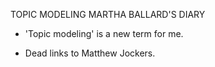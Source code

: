 TOPIC MODELING MARTHA BALLARD'S DIARY

* 'Topic modeling' is a new term for me.

* Dead links to Matthew Jockers.
